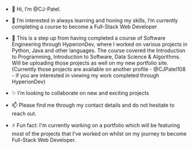 - 👋 Hi, I’m @CJ-Patel.
- 👀 I’m interested in always learning and honing my skills, I’m currently completing a course to become a Full-Stack Web Developer
- 🌱 This is a step up from having completed a course of Software Engineering through HyperionDev, where I worked on various projects in Python, Java and other languages. The course covered the Introduction to Programming, Introduction to Software, Data Science & Algorithms. Will be uploading those projects as well on my new portfolio site. (Currently those projects are available on another profile - @CJPatel108 - if you are interested in viewing my work completed through HyperionDev)
- ✨ I’m looking to collaborate on new and exciting projects
- 📫 Please find me through my contact details and do not hesitate to reach out.

- ⚡ Fun fact: I'm currently working on a portfolio which will be featuring most of the projects that I've worked on whilst on my journey to become Full-Stack Web Developer.

<!---
CJ-Patel/CJ-Patel is a ✨ special ✨ repository because its `README.md` (this file) appears on your GitHub profile.
You can click the Preview link to take a look at your changes.
--->
